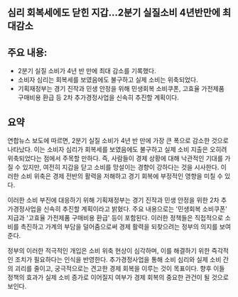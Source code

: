 ## 심리 회복세에도 닫힌 지갑…2분기 실질소비 4년반만에 최대감소

## 주요 내용:
*   2분기 실질 소비가 4년 반 만에 최대 감소를 기록했다.
*   소비자 심리는 회복세를 보였음에도 불구하고 실제 소비는 위축되었다.
*   기획재정부는 경기 진작과 민생 안정을 위해 민생회복 소비쿠폰, 고효율 가전제품 구매비용 환급 등 2차 추가경정사업을 신속히 추진할 계획이다.

## 요약

연합뉴스 보도에 따르면, 2분기 실질 소비가 4년 반 만에 가장 큰 폭으로 감소한 것으로 나타났다. 이는 소비자 심리가 회복세를 보였음에도 불구하고 실제 소비 지출은 오히려 위축되었다는 점에서 주목할 만하다. 즉, 사람들이 경제 상황에 대해 낙관적인 기대를 가질 수 있지만, 여전히 지갑을 닫고 소비를 망설이는 경향이 강하다는 것을 시사한다. 이러한 소비 위축은 경제 전반의 활력을 저해하고 경기 회복에 부정적인 영향을 미칠 수 있다.

이러한 소비 부진에 대응하기 위해 기획재정부는 경기 진작과 민생 안정을 위한 2차 추가경정사업을 신속히 추진할 계획이라고 밝혔다. 주요 내용으로는 '민생회복 소비쿠폰' 지급과 '고효율 가전제품 구매비용 환급' 등이 포함된다. 이러한 정책들은 직접적으로 소비를 촉진하고 가계의 부담을 덜어줌으로써 경제 활력을 되찾으려는 정부의 의지를 보여준다.

정부의 이러한 적극적인 개입은 소비 위축 현상이 심각하며, 이를 해결하기 위한 즉각적인 조치가 필요하다는 인식을 반영한다. 추가경정사업을 통해 소비 심리와 실제 소비 간의 괴리를 줄이고, 궁극적으로는 견고한 경제 회복을 이루는 것이 목표이다. 향후 이들 정책의 효과가 실제 소비 증가로 이어질지 여부가 경제 회복의 중요한 관건이 될 것으로 보인다.